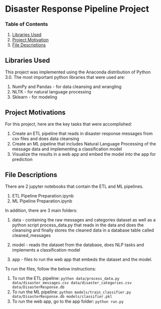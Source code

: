 # Disaster Response Pipeline Project


### Table of Contents

1. [Libraries Used](#libraries)
2. [Project Motivation](#motivation)
3. [File Descriptions](#files)

## Libraries Used <a name="libraries"></a>

This project was implemented using the Anaconda distribution of Python 3.0. The most important python libraries that were used are:

1. NumPy and Pandas - for data cleansing and wrangling
2. NLTK - for natural language processing
3. Sklearn - for modeling

## Project Motivations<a name="motivation"></a>

For this project, here are the key tasks that were accomplished:

1. Create an ETL pipeline that reads in disaster response messages from csv files and does data cleansing
2. Create an ML pipeline that includes Natural Language Processing of the message data and implementing a classification model
3. Visualize the results in a web app and embed the model into the app for prediction


## File Descriptions <a name="files"></a>

There are 2 jupyter notebooks that contain the ETL and ML pipelines.

1. ETL Pipeline Preparation.ipynb
2. ML Pipeline Preparation.ipynb

In addition, there are 3 main folders:

1. data - containing the raw messages and categories dataset as well as a python script process_data.py that reads in the data and does the cleansing and finally stores the cleaned data in a database table called cleaned_messages

2. model - reads the dataset from the database, does NLP tasks and implements a classification model

3. app - files to run the web app that embeds the dataset and the model.

To run the files, follow the below instructions:

1. To run the ETL pipeline:
        `python data/process_data.py data/disaster_messages.csv data/disaster_categories.csv data/DisasterResponse.db`
2. To run the ML pipeline:
        `python models/train_classifier.py data/DisasterResponse.db models/classifier.pkl`
3. To run the web app, go to the app folder:
    `python run.py`


